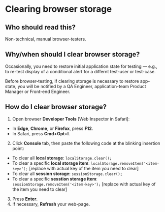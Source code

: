 # Clearing browser storage

## Who should read this?

Non-technical, manual browser-testers.

## Why/when should I clear browser storage?

Occasionally, you need to restore initial application state for testing &mdash; e.g., to re-test display of a conditional alert for a differnt test-user or test-case.

Before browser-testing, if clearing storage is necessary to restore app-state, you will be notified by a QA Engineer, application-team Product Manager or Front-end Engineer.

## How do I clear browser storage?


1. Open browser **Developer Tools** [Web Inspector in Safari]:
  - In **Edge**, **Chrome**, or **Firefox**, press **F12**.
  - In Safari, press **Cmd+Opt+I**.
2. Click **Console** tab, then paste the following code at the blinking insertion point:
  - To clear all **local storage**: `localStorage.clear();`
  - To clear a specific **local storage item**: `localStorage.removeItem('<item-key>');` 
  [replace <item-key> with actual key of the item you need to clear]
  - To clear all **session storage**: `sessionStorage.clear();`
  - To clear a specific **sesstion storage item**: `sessionStorage.removeItem('<item-key>');` 
  [replace <item-key> with actual key of the item you need to clear]
3. Press **Enter**.
4. If necessary, **Refresh** your web-page.
